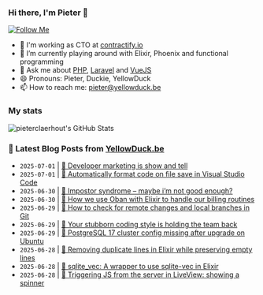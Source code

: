 ### Hi there, I'm Pieter 👋  
[![Follow Me](https://img.shields.io/github/followers/pieterclaerhout?label=Follow&style=social)](https://github.com/pieterclaerhout)

- 🏢 I'm working as CTO at [contractify.io](https://contractify.io)
- 🌱 I’m currently playing around with Elixir, Phoenix and functional programming
- 💬 Ask me about [PHP](https://php.net), [Laravel](http://laravel.com) and [VueJS](https://vuejs.org)
- 😄 Pronouns: Pieter, Duckie, YellowDuck
- 📫 How to reach me: pieter@yellowduck.be

### My stats

![pieterclaerhout's GitHub Stats](https://github-readme-stats.vercel.app/api?username=pieterclaerhout&show_icons=true&count_private=true&line_height=40)

### 📩 Latest Blog Posts from [YellowDuck.be](https://www.yellowduck.be/)
<!-- BLOG-POST-LIST:START -->
- `2025-07-01` | [🔗 Developer marketing is show and tell](https://www.yellowduck.be/posts/developer-marketing-is-show-and-tell)  
- `2025-07-01` | [🔗 Automatically format code on file save in Visual Studio Code](https://www.yellowduck.be/posts/automatically-format-code-on-file-save-in-visual-studio-code)  
- `2025-06-30` | [🔗 Impostor syndrome – maybe i’m not good enough?](https://www.yellowduck.be/posts/impostor-syndrome-maybe-im-not-good-enough)  
- `2025-06-30` | [🔗 How we use Oban with Elixir to handle our billing routines](https://www.yellowduck.be/posts/how-we-use-oban-with-elixir-to-handle-our-billing-routines)  
- `2025-06-29` | [🐥 How to check for remote changes and local branches in Git](https://www.yellowduck.be/posts/how-to-check-for-remote-changes-and-local-branches-in-git)  
- `2025-06-29` | [🔗 Your stubborn coding style is holding the team back](https://www.yellowduck.be/posts/your-stubborn-coding-style-is-holding-the-team-back)  
- `2025-06-29` | [🔗 PostgreSQL 17 cluster config missing after upgrade on Ubuntu](https://www.yellowduck.be/posts/postgresql-17-cluster-config-missing-after-upgrade-on-ubuntu)  
- `2025-06-28` | [🐥 Removing duplicate lines in Elixir while preserving empty lines](https://www.yellowduck.be/posts/removing-duplicate-lines-in-elixir-while-preserving-empty-lines)  
- `2025-06-28` | [🔗 sqlite_vec: A wrapper to use sqlite-vec in Elixir](https://www.yellowduck.be/posts/github-joelpaulkoch-sqlite-vec-a-wrapper-to-use-sqlite-vec-in-elixir)  
- `2025-06-28` | [🔗 Triggering JS from the server in LiveView: showing a spinner](https://www.yellowduck.be/posts/triggering-js-from-the-server-in-liveview-showing-a-spinner)  

<!-- BLOG-POST-LIST:END -->
